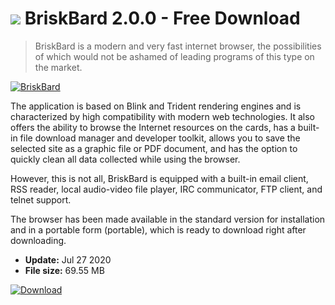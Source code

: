 # ![](https://cdn.softexe.net/static/icon/1/briskbard-8883.png) BriskBard 2.0.0 - Free Download

> BriskBard is a modern and very fast internet browser, the possibilities of which would not be ashamed of leading programs of this type on the market.

[![BriskBard](https://gallery.dpcdn.pl/imgc/Tools/82064/g_-_420x350_1.5_-_x09de3705-d43b-49f9-b0dd-14da6fdd1341.png)](https://softexe.net/win/internet/browsers/briskbard:hhhc.html)

The application is based on Blink and Trident rendering engines and is characterized by high compatibility with modern web technologies. It also offers the ability to browse the Internet resources on the cards, has a built-in file download manager and developer toolkit, allows you to save the selected site as a graphic file or PDF document, and has the option to quickly clean all data collected while using the browser.
 
 However, this is not all, BriskBard is equipped with a built-in email client, RSS reader, local audio-video file player, IRC communicator, FTP client, and telnet support.
 
 The browser has been made available in the standard version for installation and in a portable form (portable), which is ready to download right after downloading.


- **Update:** Jul 27 2020
- **File size:** 69.55 MB

[![Download](https://cdn.softexe.net/static/img/download.png)](https://softexe.net/win/internet/browsers/briskbard:hhhc.html)

